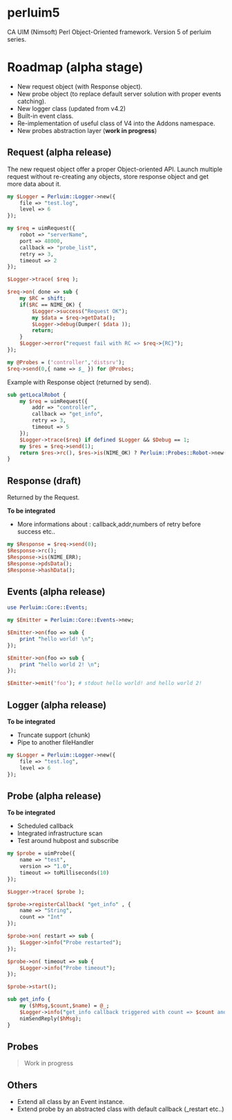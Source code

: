 # perluim5
CA UIM (Nimsoft) Perl Object-Oriented framework. Version 5 of perluim series.

# Roadmap (alpha stage)

- New request object (with Response object).
- New probe object (to replace default server solution with proper events catching).
- New logger class (updated from v4.2) 
- Built-in event class.
- Re-implementation of useful class of V4 into the Addons namespace.
- New probes abstraction layer (**work in progress**)

## Request (alpha release)

The new request object offer a proper Object-oriented API. Launch multiple request without re-creating any objects, store response object and get more data about it.

```perl
my $Logger = Perluim::Logger->new({
    file => "test.log",
    level => 6
});

my $req = uimRequest({
    robot => "serverName", 
    port => 48000, 
    callback => "probe_list",
    retry => 3,
    timeout => 2
});

$Logger->trace( $req );

$req->on( done => sub {
    my $RC = shift;
    if($RC == NIME_OK) {
        $Logger->success("Request OK");
        my $data = $req->getData(); 
        $Logger->debug(Dumper( $data ));
        return;
    }
    $Logger->error("request fail with RC => $req->{RC}");
});

my @Probes = ('controller','distsrv');
$req->send(0,{ name => $_ }) for @Probes;
```

Example with Response object (returned by send).

```perl
sub getLocalRobot {
    my $req = uimRequest({
        addr => "controller",
        callback => "get_info",
        retry => 3,
        timeout => 5
    });
    $Logger->trace($req) if defined $Logger && $Debug == 1;
    my $res = $req->send(1);
    return $res->rc(), $res->is(NIME_OK) ? Perluim::Probes::Robot->new($res->pdsData()) : undef;
}

```

## Response (draft)

Returned by the Request.

**To be integrated**
- More informations about : callback,addr,numbers of retry before success etc..

```perl
my $Response = $req->send(0); 
$Response->rc(); 
$Response->is(NIME_ERR); 
$Response->pdsData(); 
$Response->hashData(); 
```

## Events (alpha release)

```perl
use Perluim::Core::Events;

my $Emitter = Perluim::Core::Events->new;

$Emitter->on(foo => sub {
    print "hello world! \n";
});

$Emitter->on(foo => sub {
    print "hello world 2! \n";
});

$Emitter->emit('foo'); # stdout hello world! and hello world 2!
```

## Logger (alpha release) 

**To be integrated**
- Truncate support (chunk)
- Pipe to another fileHandler

```perl
my $Logger = Perluim::Logger->new({
    file => "test.log",
    level => 6
});
```

## Probe (alpha release)

**To be integrated**
- Scheduled callback
- Integrated infrastructure scan
- Test around hubpost and subscribe

```perl
my $probe = uimProbe({
    name => "test",
    version => "1.0",
    timeout => toMilliseconds(10)
});

$Logger->trace( $probe );

$probe->registerCallback( "get_info" , {
    name => "String",
    count => "Int"
});

$probe->on( restart => sub {
    $Logger->info("Probe restarted");
});

$probe->on( timeout => sub {
    $Logger->info("Probe timeout");
});

$probe->start();

sub get_info {
    my ($hMsg,$count,$name) = @_;
    $Logger->info("get_info callback triggered with count => $count and name => $name");
    nimSendReply($hMsg);
}
```

## Probes 

> Work in progress

## Others

- Extend all class by an Event instance.
- Extend probe by an abstracted class with default callback (_restart etc..)
